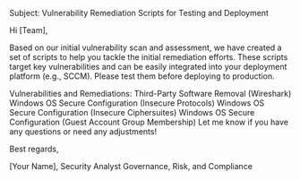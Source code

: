 Subject: Vulnerability Remediation Scripts for Testing and Deployment

Hi [Team],

Based on our initial vulnerability scan and assessment, we have created a set of scripts to help you tackle the initial remediation efforts. These scripts target key vulnerabilities and can be easily integrated into your deployment platform (e.g., SCCM). Please test them before deploying to production.

Vulnerabilities and Remediations:
Third-Party Software Removal (Wireshark)
Windows OS Secure Configuration (Insecure Protocols)
Windows OS Secure Configuration (Insecure Ciphersuites)
Windows OS Secure Configuration (Guest Account Group Membership)
Let me know if you have any questions or need any adjustments!

Best regards,

[Your Name], Security Analyst
Governance, Risk, and Compliance
